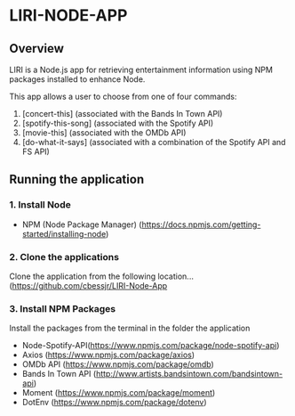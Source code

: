 # LIRI-NODE-APP


## Overview
LIRI is a Node.js app for retrieving entertainment information using NPM packages installed to enhance Node.

This app allows a user to choose from one of four commands:

1. [concert-this] (associated with the Bands In Town API)<br>
2. [spotify-this-song] (associated with the Spotify API)<br>
3. [movie-this] (associated with the OMDb API)<br>
4. [do-what-it-says] (associated with a combination of the Spotify API and FS API)



## Running the application
### 1. Install Node

- NPM (Node Package Manager) (https://docs.npmjs.com/getting-started/installing-node)


### 2. Clone the applications

Clone the application from the following location... (https://github.com/cbessjr/LIRI-Node-App

### 3. Install NPM Packages

Install the packages from the terminal in the folder the application

- Node-Spotify-API(https://www.npmjs.com/package/node-spotify-api)
- Axios (https://www.npmjs.com/package/axios)
- OMDb API (https://www.npmjs.com/package/omdb)
- Bands In Town API (http://www.artists.bandsintown.com/bandsintown-api)
- Moment (https://www.npmjs.com/package/moment)
- DotEnv (https://www.npmjs.com/package/dotenv)

